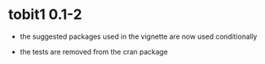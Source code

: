 # tobit1 0.1-2

* the suggested packages used in the vignette are now used
  conditionally
  
* the tests are removed from the cran package


